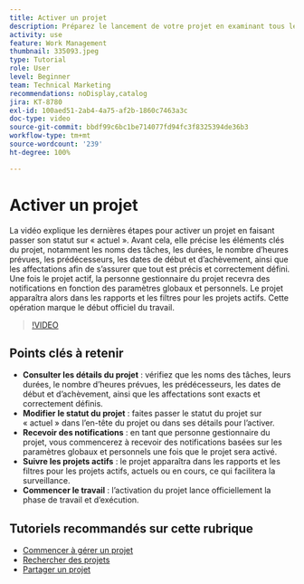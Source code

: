```yaml
---
title: Activer un projet
description: Préparez le lancement de votre projet en examinant tous les détails clés, en définissant son statut sur « actuel » et en activant les notifications et les rapports pour démarrer officiellement le travail.
activity: use
feature: Work Management
thumbnail: 335093.jpeg
type: Tutorial
role: User
level: Beginner
team: Technical Marketing
recommendations: noDisplay,catalog
jira: KT-8780
exl-id: 100aed51-2ab4-4a75-af2b-1860c7463a3c
doc-type: video
source-git-commit: bbdf99c6bc1be714077fd94fc3f8325394de36b3
workflow-type: tm+mt
source-wordcount: '239'
ht-degree: 100%

---
```


# Activer un projet

La vidéo explique les dernières étapes pour activer un projet en faisant passer son statut sur « actuel ». Avant cela, elle précise les éléments clés du projet, notamment les noms des tâches, les durées, le nombre d’heures prévues, les prédécesseurs, les dates de début et d’achèvement, ainsi que les affectations afin de s’assurer que tout est précis et correctement défini. Une fois le projet actif, la personne gestionnaire du projet recevra des notifications en fonction des paramètres globaux et personnels. Le projet apparaîtra alors dans les rapports et les filtres pour les projets actifs. Cette opération marque le début officiel du travail.

>[!VIDEO](https://video.tv.adobe.com/v/335093/?quality=12&learn=on&enablevpops=1)

## Points clés à retenir

* **Consulter les détails du projet** : vérifiez que les noms des tâches, leurs durées, le nombre d’heures prévues, les prédécesseurs, les dates de début et d’achèvement, ainsi que les affectations sont exacts et correctement définis.
* **Modifier le statut du projet** : faites passer le statut du projet sur « actuel » dans l’en-tête du projet ou dans ses détails pour l’activer.
* **Recevoir des notifications** : en tant que personne gestionnaire du projet, vous commencerez à recevoir des notifications basées sur les paramètres globaux et personnels une fois que le projet sera activé.
* **Suivre les projets actifs** : le projet apparaîtra dans les rapports et les filtres pour les projets actifs, actuels ou en cours, ce qui facilitera la surveillance.
* **Commencer le travail** : l’activation du projet lance officiellement la phase de travail et d’exécution.



## Tutoriels recommandés sur cette rubrique

* [Commencer à gérer un projet](/help/manage-work/projects/getting-started-manage-a-project.md)
* [Rechercher des projets](/help/manage-work/projects/find-projects.md)
* [Partager un projet](/help/manage-work/projects/share-a-project.md)
